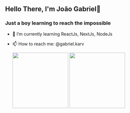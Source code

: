 <h2>Hello There, I'm João Gabriel👋</h2>
<h3>Just a boy learning to reach the impossible</h3>

- 🌱 I’m currently learning ReactJs, NextJs, NodeJs
- 📫 How to reach me: @gabriel.karv


  <img height="180em" src="https://github-readme-stats.vercel.app/api?username=joaogkvalho&show_icons=true&theme=dark&include_all_commits=true&count_private=true"/>
  <img height="180em" src="https://github-readme-stats.vercel.app/api/top-langs/?username=joaogkvalho&layout=compact&langs_count=7&theme=dark"/>
</div>


